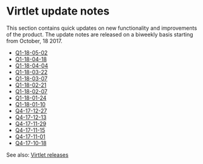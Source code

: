 # Virtlet update notes

This section contains quick updates on new functionality and improvements
of the product. The update notes are released on a biweekly basis starting
from October, 18 2017.

* [Q1-18-05-02](update-notes/Q1-18-05-02.md)
* [Q1-18-04-18](update-notes/Q1-18-04-18.md)
* [Q1-18-04-04](update-notes/Q1-18-04-04.md)
* [Q1-18-03-22](update-notes/Q1-18-03-21.md)
* [Q1-18-03-07](update-notes/Q1-18-03-07.md)
* [Q1-18-02-21](update-notes/Q1-18-02-21.md)
* [Q1-18-02-07](update-notes/Q1-18-02-07.md)
* [Q1-18-01-24](update-notes/Q1-18-01-24.md)
* [Q1-18-01-10](update-notes/Q1-18-01-10.md)
* [Q4-17-12-27](update-notes/Q4-17-12-27.md)
* [Q4-17-12-13](update-notes/Q4-17-12-13.md)
* [Q4-17-11-29](update-notes/Q4-17-11-29.md)
* [Q4-17-11-15](update-notes/Q4-17-11-15.md)
* [Q4-17-11-01](update-notes/Q4-17-11-01.md)
* [Q4-17-10-18](update-notes/Q4-17-10-18.md)

See also: [Virtlet releases](https://github.com/Mirantis/virtlet/releases)

